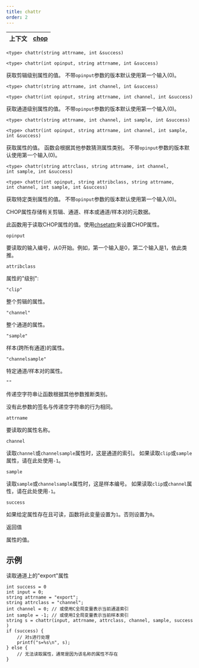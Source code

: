 ```yaml
---
title: chattr
order: 2
---
```


| 上下文 | [chop](../contexts/chop.html) |
| --- | --- |

`<type> chattr(string attrname, int &success)`

`<type> chattr(int opinput, string attrname, int &success)`

获取剪辑级别属性的值。
不带`opinput`参数的版本默认使用第一个输入(0)。

`<type> chattr(string attrname, int channel, int &success)`

`<type> chattr(int opinput, string attrname, int channel, int &success)`

获取通道级别属性的值。
不带`opinput`参数的版本默认使用第一个输入(0)。

`<type> chattr(string attrname, int channel, int sample, int &success)`

`<type> chattr(int opinput, string attrname, int channel, int sample, int &success)`

获取属性的值。
函数会根据其他参数猜测属性类别。
不带`opinput`参数的版本默认使用第一个输入(0)。

`<type> chattr(string attrclass, string attrname, int channel, int sample, int &success)`

`<type> chattr(int opinput, string attribclass, string attrname, int channel, int sample, int &success)`

获取特定类别属性的值。
不带`opinput`参数的版本默认使用第一个输入(0)。

CHOP属性存储有关剪辑、通道、样本或通道/样本对的元数据。

此函数用于读取CHOP属性的值。使用[chsetattr](./chsetattr "设置CHOP属性的值。")来设置CHOP属性。

`opinput`

要读取的输入编号，从0开始。例如，第一个输入是0，第二个输入是1，依此类推。

`attribclass`

属性的"级别":

`"clip"`

整个剪辑的属性。

`"channel"`

整个通道的属性。

`"sample"`

样本(跨所有通道)的属性。

`"channelsample"`

特定通道/样本对的属性。

`""`

传递空字符串让函数根据其他参数推断类别。

没有此参数的签名与传递空字符串的行为相同。

`attrname`

要读取的属性名称。

`channel`

读取`channel`或`channelsample`属性时，这是通道的索引。
如果读取`clip`或`sample`属性，请在此处使用`-1`。

`sample`

读取`sample`或`channelsample`属性时，这是样本编号。
如果读取`clip`或`channel`属性，请在此处使用`-1`。

`success`

如果给定属性存在且可读，函数将此变量设置为`1`。否则设置为`0`。

返回值

属性的值。

## 示例

读取通道上的"export"属性

```vex
int success = 0
int input = 0;
string attrname = "export";
string attrclass = "channel";
int channel = 0; // 或使用C全局变量表示当前通道索引
int sample = -1; // 或使用I全局变量表示当前样本索引
string s = chattr(input, attrname, attrclass, channel, sample, success )
if (success) {
    // 对s进行处理
    printf("s=%s\n", s);
} else {
    // 无法读取属性，通常是因为该名称的属性不存在
}

```
